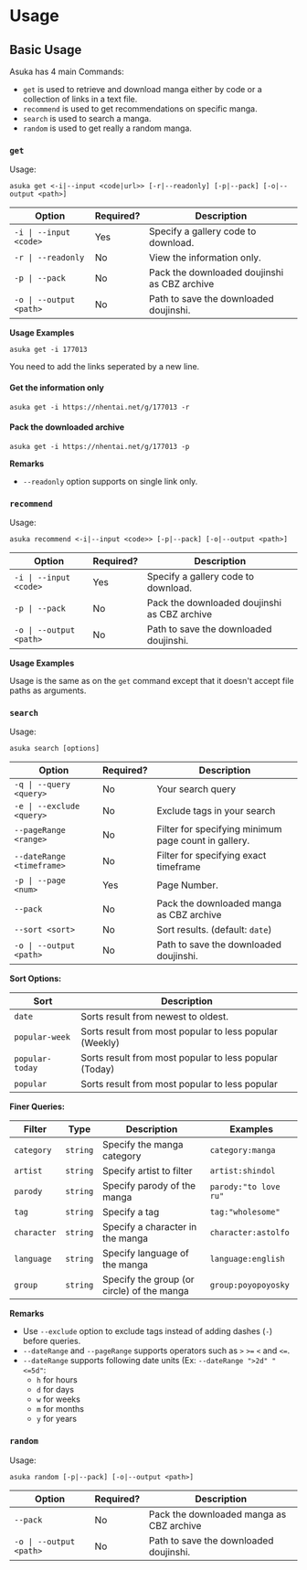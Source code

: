 # Usage

## Basic Usage

Asuka has 4 main Commands:

-   `get` is used to retrieve and download manga either by code or a collection of links in a text file.
-   `recommend` is used to get recommendations on specific manga.
-   `search` is used to search a manga.
-   `random` is used to get really a random manga.

### `get`

Usage:

```
asuka get <-i|--input <code|url>> [-r|--readonly] [-p|--pack] [-o|--output <path>]
```

| Option                      | Required? | Description                                        |
|-----------------------------|-----------|----------------------------------------------------|
| `-i \| --input <code>`      | Yes       | Specify a gallery code to download.                |
| `-r \| --readonly`          | No        | View the information only.                         |
| `-p \| --pack`              | No        | Pack the downloaded doujinshi as CBZ archive       |
| `-o \| --output <path>`     | No        | Path to save the downloaded doujinshi.             |

**Usage Examples**

```
asuka get -i 177013
```

You need to add the links seperated by a new line.

#### Get the information only

```
asuka get -i https://nhentai.net/g/177013 -r
```

#### Pack the downloaded archive

```
asuka get -i https://nhentai.net/g/177013 -p
```

**Remarks**

-   `--readonly` option supports on single link only.

### `recommend`

Usage:

```
asuka recommend <-i|--input <code>> [-p|--pack] [-o|--output <path>]
```

| Option                  | Required? | Description                                        |
|-------------------------|-----------|----------------------------------------------------|
| `-i \| --input <code>`  | Yes       | Specify a gallery code to download.                |
| `-p \| --pack`          | No        | Pack the downloaded doujinshi as CBZ archive       |
| `-o \| --output <path>` | No        | Path to save the downloaded doujinshi.             |

**Usage Examples**

Usage is the same as on the `get` command except that it doesn't accept file paths as arguments.

### `search`

Usage:

```
asuka search [options]
```

| Option                       | Required? | Description                                          |
|------------------------------|-----------|------------------------------------------------------|
| `-q \| --query <query>`      | No        | Your search query                                    |
| `-e \| --exclude <query>`    | No        | Exclude tags in your search                          |
| `--pageRange <range>`        | No        | Filter for specifying minimum page count in gallery. |
| `--dateRange <timeframe>`    | No        | Filter for specifying exact timeframe                |
| `-p \| --page <num>`         | Yes       | Page Number.                                         |
| `--pack`                     | No        | Pack the downloaded manga as CBZ archive             |
| `--sort <sort>`              | No        | Sort results. (default: `date`)                      |
| `-o \| --output <path>`      | No        | Path to save the downloaded doujinshi.               |

**Sort Options:**

| Sort                         | Description                                             |
|------------------------------|---------------------------------------------------------|
| `date`                       | Sorts result from newest to oldest.                     |
| `popular-week`               | Sorts result from most popular to less popular (Weekly) |
| `popular-today`              | Sorts result from most popular to less popular (Today)  |
| `popular`                    | Sorts result from most popular to less popular          |

**Finer Queries:**

| Filter            | Type          | Description                                 | Examples                                     |
|-------------------|---------------|---------------------------------------------|----------------------------------------------|
| `category`        | `string`      | Specify the manga category                  | `category:manga`                             |
| `artist`          | `string`      | Specify artist to filter                    | `artist:shindol`                             |
| `parody`          | `string`      | Specify parody of the manga                 | `parody:"to love ru"`                        |
| `tag`             | `string`      | Specify a tag                               | `tag:"wholesome"`                            |
| `character`       | `string`      | Specify a character in the manga            | `character:astolfo`                          |
| `language`        | `string`      | Specify language of the manga               | `language:english`                           |
| `group`           | `string`      | Specify the group (or circle) of the manga  | `group:poyopoyosky`                          |

**Remarks**

-   Use `--exclude` option to exclude tags instead of adding dashes (`-`) before queries.
-   `--dateRange` and `--pageRange` supports operators such as `>` `>=` `<` and `<=`.
-   `--dateRange` supports following date units (Ex: `--dateRange ">2d" "<=5d"`:
    -   `h` for hours
    -   `d` for days
    -   `w` for weeks
    -   `m` for months
    -   `y` for years

### `random`

Usage:

```
asuka random [-p|--pack] [-o|--output <path>]
```

| Option                     | Required? | Description                                  |
|----------------------------|-----------|----------------------------------------------|
| `--pack`                   | No        | Pack the downloaded manga as CBZ archive     |
| `-o \| --output <path>`    | No        | Path to save the downloaded doujinshi.       |
